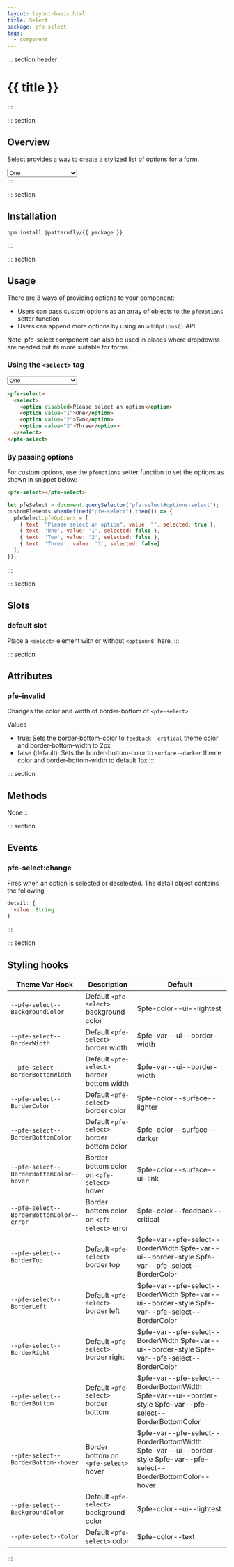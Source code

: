```yaml
---
layout: layout-basic.html
title: Select
package: pfe-select
tags:
  - component
---
```

<script type="module" src="/node_modules/@patternfly/{{ package }}/dist/{{ package }}.min.js"></script>

::: section header
# {{ title }}
:::

::: section
## Overview
Select provides a way to create a stylized list of options for a form.

<div class="pfe-l-grid pfe-m-gutters">
  <pfe-select class="pfe-l-grid__item pfe-m-3-col">
    <select>
      <option disabled>Please select an option</option>
      <option value="1">One</option>
      <option value="2">Two</option>
      <option value="3">Three</option>
    </select>
  </pfe-select>
</div>
:::

::: section
## Installation

```shell
npm install @patternfly/{{ package }}
```
:::

::: section
## Usage

There are 3 ways of providing options to your component:

- Users can pass custom options as an array of objects to the `pfeOptions` setter function
- Users can append more options by using an `addOptions()` API

Note: pfe-select component can also be used in places where dropdowns are needed but its more suitable for forms.

### Using the `<select>` tag

<div class="pfe-l-grid pfe-m-gutters">
  <pfe-select class="pfe-l-grid__item pfe-m-3-col">
    <select>
      <option disabled>Please select an option</option>
      <option value="1">One</option>
      <option value="2">Two</option>
      <option value="3">Three</option>
    </select>
  </pfe-select>
</div>

```html
<pfe-select>
  <select>
    <option disabled>Please select an option</option>
    <option value="1">One</option>
    <option value="2">Two</option>
    <option value="3">Three</option>
  </select>
</pfe-select>
```

### By passing options


For custom options, use the `pfeOptions` setter function to set the options as shown in snippet below:

<div class="pfe-l-grid pfe-m-gutters">
  <pfe-select id="options-select" class="pfe-l-grid__item pfe-m-3-col"></pfe-select>
</div>

```html
<pfe-select></pfe-select>
```

```javascript
let pfeSelect = document.querySelector("pfe-select#options-select");
customElements.whenDefined("pfe-select").then(() => {
  pfeSelect.pfeOptions = [
    { text: "Please select an option", value: "", selected: true },
    { text: 'One', value: '1', selected: false },
    { text: 'Two', value: '2', selected: false },
    { text: 'Three', value: '3', selected: false}
  ];
});
```
:::

::: section
## Slots
### default slot

Place a `<select>` element with or without `<option>`s' here.
:::

::: section
## Attributes
### pfe-invalid
Changes the color and width of border-bottom of `<pfe-select>`

Values
- true: Sets the border-bottom-color to `feedback--critical` theme color and border-bottom-width to 2px
- false (default): Sets the border-bottom-color to `surface--darker` theme color and border-bottom-width to default 1px
:::

::: section
## Methods
None
:::

::: section
## Events
### pfe-select:change

Fires when an option is selected or deselected. The detail object contains the
following

```javascript
detail: {
  value: String
}
```
:::

::: section
## Styling hooks
| Theme Var Hook                                        | Description                                               | Default                                     |
| ----------------------------------------------------- | --------------------------------------------------------- | ------------------------------------------- |
| `--pfe-select--BackgroundColor`                       | Default `<pfe-select>` background color                   | $pfe-color--ui--lightest                  |
| `--pfe-select--BorderWidth`                           | Default `<pfe-select>` border width                       | $pfe-var--ui--border-width                |
| `--pfe-select--BorderBottomWidth`                     | Default `<pfe-select>` border bottom width                | $pfe-var--ui--border-width                |
| `--pfe-select--BorderColor`                           | Default `<pfe-select>` border color                       | $pfe-color--surface--lighter              |
| `--pfe-select--BorderBottomColor`                     | Default `<pfe-select>` border bottom color                | $pfe-color--surface--darker               |
| `--pfe-select--BorderBottomColor--hover`              | Border bottom color on `<pfe-select>` hover               | $pfe-color--surface--ui-link              |
| `--pfe-select--BorderBottomColor--error`              | Border bottom color on `<pfe-select>` error               | $pfe-color--feedback--critical            |
| `--pfe-select--BorderTop`                             | Default `<pfe-select>` border top                         | $pfe-var--pfe-select--BorderWidth $pfe-var--ui--border-style $pfe-var--pfe-select--BorderColor                                                                                                                               |
| `--pfe-select--BorderLeft`                            | Default `<pfe-select>` border left                        | $pfe-var--pfe-select--BorderWidth $pfe-var--ui--border-style $pfe-var--pfe-select--BorderColor                                                                                                                               |
| `--pfe-select--BorderRight`                           | Default `<pfe-select>` border right                       | $pfe-var--pfe-select--BorderWidth $pfe-var--ui--border-style $pfe-var--pfe-select--BorderColor                                                                                                                               |
| `--pfe-select--BorderBottom`                          | Default `<pfe-select>` border bottom                      | $pfe-var--pfe-select--BorderBottomWidth $pfe-var--ui--border-style $pfe-var--pfe-select--BorderBottomColor                                                                                              |
| `--pfe-select--BorderBottom--hover`                   | Border bottom on `<pfe-select>` hover                     | $pfe-var--pfe-select--BorderBottomWidth $pfe-var--ui--border-style $pfe-var--pfe-select--BorderBottomColor--hover                                                                                       |
| `--pfe-select--BackgroundColor`                       | Default `<pfe-select>` background color                   | $pfe-color--ui--lightest                  |
| `--pfe-select--Color`                                 | Default `<pfe-select>` color                              | $pfe-color--text                          |
:::

<script>
let pfeSelect = document.querySelector("pfe-select#options-select");
customElements.whenDefined("pfe-select").then(() => {
  pfeSelect.pfeOptions = [
    { text: "Please select an option", value: "", selected: true },
    { text: 'One', value: '1', selected: false },
    { text: 'Two', value: '2', selected: false },
    { text: 'Three', value: '3', selected: false}
  ];
});
</script>